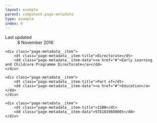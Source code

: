 ```yaml
---
layout: example
parent: component.page-metadata
type: example
index: 0
---
```


<dl class="page-metadata">
    <div class="page-metadata__item">
        <dt class="page-metadata__item-title">Last updated</dt>
        <dd class="page-metadata__item-data">8 November 2016</dd>
    </div>

    <div class="page-metadata__item">
        <dt class="page-metadata__item-title">Directorate</dt>
        <dd class="page-metadata__item-data"><a href="#">Early Learning and Childcare Programme Directorate</a></dd>
    </div>

    <div class="page-metadata__item">
        <dt class="page-metadata__item-title">Part of</dt>
        <dd class="page-metadata__item-data"><a href="#">Education</a></dd>
    </div>

    <div class="page-metadata__item">
        <dt class="page-metadata__item-title">ISBN</dt>
        <dd class="page-metadata__item-data">9781839600005</dd>
    </div>
</dl>
